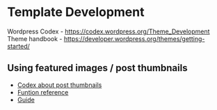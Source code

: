 # Template Development

Wordpress Codex - https://codex.wordpress.org/Theme_Development
Theme handbook - https://developer.wordpress.org/themes/getting-started/

## Using featured images / post thumbnails

- [Codex about post thumbnails](https://codex.wordpress.org/Post_Thumbnails)
- [Funtion reference](https://developer.wordpress.org/reference/functions/get_the_post_thumbnail/)
- [Guide](http://www.wpbeginner.com/beginners-guide/how-to-add-featured-image-or-post-thumbnails-in-wordpress/)
